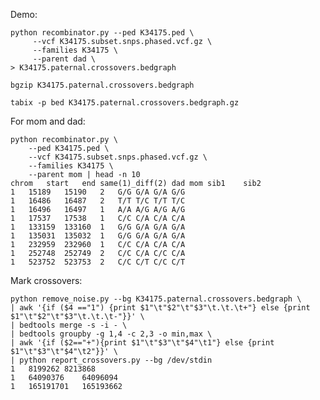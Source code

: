 Demo:

    python recombinator.py --ped K34175.ped \
         --vcf K34175.subset.snps.phased.vcf.gz \
         --families K34175 \
         --parent dad \
    > K34175.paternal.crossovers.bedgraph

    bgzip K34175.paternal.crossovers.bedgraph

    tabix -p bed K34175.paternal.crossovers.bedgraph.gz


For mom and dad:

    python recombinator.py \
        --ped K34175.ped \
        --vcf K34175.subset.snps.phased.vcf.gz \
        --families K34175 \
        --parent mom | head -n 10
    chrom	start	end	same(1)_diff(2)	dad	mom	sib1	sib2
	1	15189	15190	2	G/G	G/A	G/A	G/G
	1	16486	16487	2	T/T	T/C	T/T	T/C
	1	16496	16497	1	A/A	A/G	A/G	A/G
	1	17537	17538	1	C/C	C/A	C/A	C/A
	1	133159	133160	1	G/G	G/A	G/A	G/A
	1	135031	135032	1	G/G	G/A	G/A	G/A
	1	232959	232960	1	C/C	C/A	C/A	C/A
	1	252748	252749	2	C/C	C/A	C/C	C/A
	1	523752	523753	2	C/C	C/T	C/C	C/T

Mark crossovers:

    python remove_noise.py --bg K34175.paternal.crossovers.bedgraph \
    | awk '{if ($4 =="1") {print $1"\t"$2"\t"$3"\t.\t.\t+"} else {print $1"\t"$2"\t"$3"\t.\t.\t-"}}' \
    | bedtools merge -s -i - \
    | bedtools groupby -g 1,4 -c 2,3 -o min,max \
    | awk '{if ($2=="+"){print $1"\t"$3"\t"$4"\t1"} else {print $1"\t"$3"\t"$4"\t2"}}' \
    | python report_crossovers.py --bg /dev/stdin
    1	8199262	8213868
    1	64090376	64096094
    1	165191701	165193662
